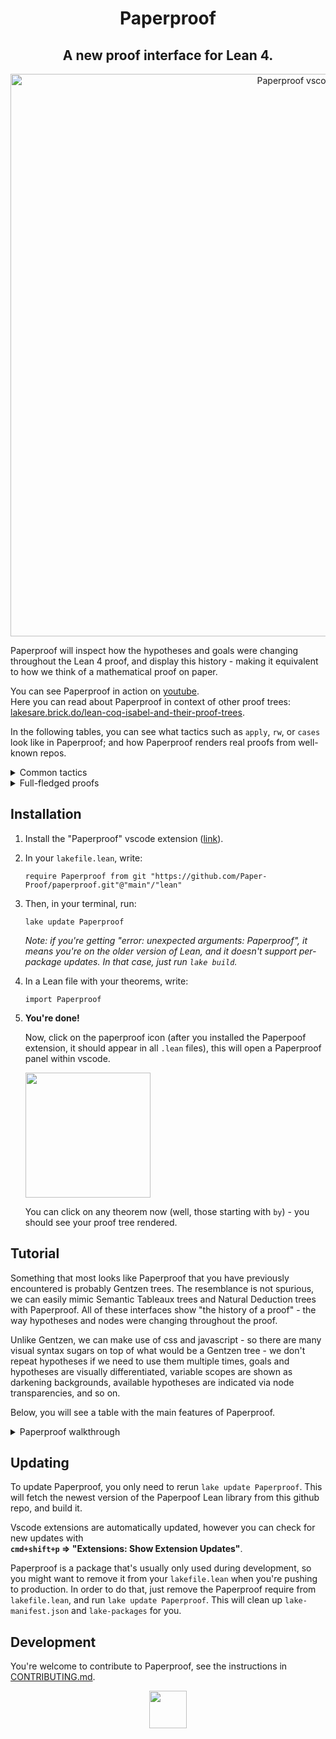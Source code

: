 <h1 align="center">Paperproof</h1>

<h2 align="center">
A new proof interface for Lean 4.  
</h2>

<div align="center">
  <img width="900" alt="Paperproof vscode" src="https://github.com/Paper-Proof/paperproof/assets/7578559/a5792103-6de4-4e98-aa7a-4bcf51aabd47">
</div>

Paperproof will inspect how the hypotheses and goals were changing throughout the Lean 4 proof, and display this history - making it equivalent to how we think of a mathematical proof on paper.

You can see Paperproof in action on [youtube](https://www.youtube.com/watch?v=0dVj4ITAF1o).  
Here you can read about Paperproof in context of other proof trees: [lakesare.brick.do/lean-coq-isabel-and-their-proof-trees](https://lakesare.brick.do/lean-coq-isabel-and-their-proof-trees-yjnd2O2RgxwV).


In the following tables, you can see what tactics such as `apply`, `rw`, or `cases` look like in Paperproof; and how Paperproof renders real proofs from well-known repos.

<details>
  <summary>
    Common tactics
  </summary>

  <table>
  <tbody>
    
  <tr>
  <th>Lean</th>
  <th>Paperproof</th>
  </tr>
  <tr>
  <td colspan="2" align="center">

  **apply**
  </td>
  </tr>
  <tr>
  <td>

  ```lean
  theorem apply (a b: ℝ) : a = b := by
    apply le_antisymm
  ```

  </td>
  <td>
    <img width="222" alt="image" src="https://github.com/Paper-Proof/paperproof/assets/7578559/bd4f02d1-a1d4-47b2-8c4f-44059a79c543">
  </td>
  </tr>


  <tr><td colspan="2" align="center">

  **have**
  </td></tr>
  <td>

  ```lean
  theorem have (a b: ℝ)
  (h1: a ≤ b) (h2: b ≤ a) : True := by
    have hi := le_antisymm h1 h2
  ```

  </td>
  <td>
    <img width="378" alt="image" src="https://github.com/Paper-Proof/paperproof/assets/7578559/4f28df15-f5ea-4a9c-982f-5d81945beb41">
  </td>
  </tr>


  <tr><td colspan="2" align="center">

  **intro**
  </td></tr>
  <tr>
  <td>

  ```lean
  theorem intro
  : ∀ (N: ℕ), ∃ M, N + N = M := by
    intro n
  ```

  </td>
  <td>
    <img width="275" alt="image" src="https://github.com/Paper-Proof/paperproof/assets/7578559/e1d862cf-0bd8-4705-9ed2-66c282f5a73d">
  </td>
  </tr> 


  <tr><td colspan="2" align="center">

  **rw**
  </td></tr>
  <tr>
  <td>

  ```lean
  theorem rw (a b: ℕ)
  (h1: a = b) : (10 * a = 666) := by
    rw [h1]
  ```

  </td>
  <td>
    <img width="268" alt="image" src="https://github.com/Paper-Proof/paperproof/assets/7578559/cf57167c-b4ba-485b-8da2-e60af9f6b3ba">
  </td>
  </tr> 



  <tr><td colspan="2" align="center">

  **by_contra**
  </td></tr>
  <tr>
  <td>

  ```lean
  theorem by_contra (m: ℕ)
  : 2 ≤ m := by
    by_contra h
  ```

  </td>
  <td>
    <img width="152" alt="image" src="https://github.com/Paper-Proof/paperproof/assets/7578559/2b5fc5bf-783b-4b31-9135-9c24bf3a9d28">
  </td>
  </tr>


  <tr><td colspan="2" align="center">

  **use**
  </td></tr>
  <tr>
  <td>

  ```lean
  theorem use
  : ∃ x: ℕ, x = 5 := by
    use 42
  ```

  </td>
  <td>
    <img width="148" alt="image" src="https://github.com/Paper-Proof/paperproof/assets/7578559/e69ffe96-5bfa-4370-9c4c-bfbb2382e75d">
  </td>
  </tr>



  <tr><td colspan="2" align="center">

  **induction**
  </td></tr>
  <tr>
  <td>

  ```lean
  theorem induction (n: ℕ)
  : Nat.mul 0 n = 0 := by
    induction' n with k ih
  ```

  </td>
  <td>
    <img width="564" alt="image" src="https://github.com/Paper-Proof/paperproof/assets/7578559/45365de6-b5a2-4643-8e8e-82d1bd80f966">
  </td>
  </tr>


  <tr><td colspan="2" align="center">

  **cases**
  </td></tr>
  <tr>
  <td>

  ```lean
  theorem casesN (n: ℕ)
  : Nat.mul 0 n = 0 := by
    cases' n with m
  ```

  </td>
  <td>
    <img width="552" alt="image" src="https://github.com/Paper-Proof/paperproof/assets/7578559/b88c9f0c-6ecd-4a78-828f-de84c433a429">
  </td>
  </tr>
  <tr></tr>
  <tr>
  <td>

  ```lean
  theorem casesAnd (A B C: Prop)
  (h: A ∧ B) : C := by
    cases' h with a b
  ```

  </td>
  <td>
    <img width="485" alt="image" src="https://github.com/Paper-Proof/paperproof/assets/7578559/ec146278-c298-43a3-b793-91b00cf7082c">
  </td>
  </tr>
  <tr></tr>
  <tr>
  <td>

  ```lean
  theorem casesOr (A B C: Prop)
  (h: A ∨ B) : C := by
    cases' h with a b
  ```

  </td>
  <td>
    <img width="431" alt="image" src="https://github.com/Paper-Proof/paperproof/assets/7578559/d4e11a5f-32a5-463d-ad32-f874c098633b">
  </td>
  </tr>
  <tr></tr>
  <tr>
  <td>

  ```lean
  inductive Random where
    | hi: ℕ → String → Random
    | hello: (2 + 2 = 4) → Random 
    | wow: Random
  theorem casesRandom (C: Prop)
  (h: Random) : C := by
    cases' h with a b c
  ```

  </td>
  <td>
    <img width="546" alt="image" src="https://github.com/Paper-Proof/paperproof/assets/7578559/cc95c055-4172-4c84-ac62-2f3515fe2383">
  </td>
  </tr>

  </tbody>
  </table>
</details>

<details>
  <summary>
  Full-fledged proofs
  </summary>

  <table>
  <tbody>

  <tr></tr>
    
  <tr>
  <td align="center">

  **Mathematics in Lean (Jeremy Avigad, Patrick Massot)** <br/>([mathematics_in_lean/MIL/C05_Elementary_Number_Theory/solutions/Solutions_S03_Infinitely_Many_Primes.lean:155](https://github.com/leanprover-community/mathematics_in_lean/blob/4bc81ddea0a62c3bbd33cbfc4b4b501d2d0dfb03/MIL/C05_Elementary_Number_Theory/solutions/Solutions_S03_Infinitely_Many_Primes.lean#L155))
  </td>
  </tr>
  <tr>
  <td align="center">  
    <img width="1358" alt="Mathematics in Lean - Paperproof" src="https://github.com/Paper-Proof/paperproof/assets/7578559/765bc84e-4d4c-417f-877e-48bc9a0abe1c">
  </td>
  </tr>




  <tr>
  <td align="center">

  **Mathlib** <br/>([mathlib4/Mathlib/Algebra/Field/Power.lean:30](https://github.com/leanprover-community/mathlib4/blob/9893bbd22fdca4005b93c8dbff16c1d2de21bc1a/Mathlib/Algebra/Field/Power.lean#L30))
  </td>
  </tr>
  <tr>
  <td align="center">  
    <img width="1278" alt="Mathlib - Paperproof" src="https://github.com/Paper-Proof/paperproof/assets/7578559/2103c78e-be6d-46e6-b25d-86cbfb1a5fad">
  </td>
  </tr>



  <tr>
  <td align="center">

  **Hitchhiker's Guide to Logical Verification** <br/> **(Anne Baanen, Alexander Bentkamp, Jasmin Blanchette, Johannes Hölzl, Jannis Limperg)** <br/>
  ([logical_verification_2023/blob/main/lean/LoVe/LoVe05_FunctionalProgramming_Demo.lean:316](https://github.com/blanchette/logical_verification_2023/blob/f709e20d2cd515d4ede3e7d2db30103d4f58aaca/lean/LoVe/LoVe05_FunctionalProgramming_Demo.lean#L316))
  </td>
  </tr>
  <tr>
  <td align="center">
    <img width="1385" alt="Hitchhiker's Guide to Logical Verification - Paperproof" src="https://github.com/Paper-Proof/paperproof/assets/7578559/568e70e0-992e-4a65-a306-6c0693750fe8">
  </td>
  </tr>

  </tbody>
  </table>
</details>



## Installation

1. Install the "Paperproof" vscode extension ([link](https://marketplace.visualstudio.com/items?itemName=paperproof.paperproof)).

2. In your `lakefile.lean`, write:
    ```lean
    require Paperproof from git "https://github.com/Paper-Proof/paperproof.git"@"main"/"lean"
    ```

3. Then, in your terminal, run:
    ```shell
    lake update Paperproof
    ```

    *Note: if you're getting "error: unexpected arguments: Paperproof", it means you're on the older version of Lean, and it doesn't support per-package updates. In that case, just run `lake build`.*

4. In a Lean file with your theorems, write:
    ```lean
    import Paperproof
    ```

5. **You're done!**

    Now, click on the paperproof icon (after you installed the Paperpoof extension, it should appear in all `.lean` files), this will open a Paperproof panel within vscode.  

    <img width="200" src="https://github.com/Paper-Proof/paperproof/assets/7578559/fd077fbe-36a3-4e94-9fa8-b7a38ffd1eea"/>

    You can click on any theorem now (well, those starting with `by`) - you should see your proof tree rendered.

## Tutorial

Something that most looks like Paperproof that you have previously encountered is probably Gentzen trees. The resemblance is not spurious, we can easily mimic Semantic Tableaux trees and Natural Deduction trees with Paperproof. All of these interfaces show "the history of a proof" - the way hypotheses and nodes were changing throughout the proof.

Unlike Gentzen, we can make use of css and javascript - so there are many visual syntax sugars on top of what would be a Gentzen tree - we don't repeat hypotheses if we need to use them multiple times, goals and hypotheses are visually differentiated, variable scopes are shown as darkening backgrounds, available hypotheses are indicated via node transparencies, and so on.

Below, you will see a table with the main features of Paperproof.

<details>
  <summary>
  Paperproof walkthrough
  </summary>
  <table>
    
  <tbody>
    
  <tr>
  <th>Lean</th>
  <th>Paperproof</th>
  </tr>

  <tr>
  <td colspan="2" align="center">
  Hypotheses are displayed as green nodes, goals are displayed as red nodes, tactics are displayed as transparent nodes with dashed borders. 
  </td>
  </tr>

  <tr>
  <td>
  <img width="204" alt="image" src="https://github.com/Paper-Proof/paperproof/assets/7578559/afc8000f-ad15-4ed4-b1fa-6740745895c6">
  </td>
  <td>
    <img width="350" alt="image" src="https://github.com/Paper-Proof/paperproof/assets/7578559/287cf8e6-beeb-42a5-be5f-46eda9e956bd">
  </td>
  </tr>




  <tr>
  <td colspan="2" align="center">
  A proof should be read "towards the middle" - so, hypotheses should be read from top to bottom; and goals should be read bottom up.  

  </td>
  </tr>

  <tr>
  <td>
    
  <img width="308" alt="image" src="https://github.com/Paper-Proof/paperproof/assets/7578559/2bd007e9-6fb3-4f32-a17d-d010af53a798">


  </td>
  <td>
    <img width="350" alt="image" src="https://github.com/Paper-Proof/paperproof/assets/7578559/066bb876-e7d6-4980-a725-8fe82666b5e1">
  </td>
  </tr>




  <tr>
  <td colspan="2" align="center">
  If you drag these nodes around you will see arrows, however we're not displaying them to clean up the interface.
  </td>
  </tr>

  <tr>
  <td>
  </td>
  <td>
  <img width="350" alt="image" src="https://github.com/Paper-Proof/paperproof/assets/7578559/a5a45209-8822-463c-b942-b395578089e9">

  </td>
  </tr>




  <tr>
  <td colspan="2" align="center">
  Opaque nodes represent a focused goal, and currently available hypotheses.<br/>  
  In general - slightly darker backgrounds demarcate variable scopes - you can only use hypotheses that are outside of your box, you can never dive into some new box. Don't overthink this however, we'll always highlight the available hypotheses as you're writing the proof, consider backgrounds a visual hint that will eventually become second nature.
  </td>
  </tr>

  <tr>
  <td>
  </td>
  <td>
    <img width="350" alt="image" src="https://github.com/Paper-Proof/paperproof/assets/7578559/01251e80-6c43-40d2-9439-1f967d978586">

  </td>
  </tr>




  <tr>
  <td colspan="2" align="center">
  To zoom in on a particular dark box, you can click on it.
  </td>
  </tr>

  <tr>
  <td>
  </td>
  <td>
    <img width="350" alt="image" src="https://github.com/Paper-Proof/paperproof/assets/7578559/5408a108-f754-45d7-b4ad-819e4930bc5e">
  </td>
  </tr>

  <tr>
  <td colspan="2" align="center">
    To copy text of a particular tactic/hypothesis/goal, right-click on that node. 
  </td>
  </tr>

  <tr>
  <td>
  </td>
  <td>
    <img width="241" alt="image" src="https://github.com/Paper-Proof/paperproof/assets/7578559/dbf84af0-32cb-424f-bbf8-ddde5c83b287">
  </td>
  </tr>



  </tbody>
  </table>
</details>

## Updating

To update Paperproof, you only need to rerun `lake update Paperproof`. This will fetch the newest version of the Paperpoof Lean library from this github repo, and build it.

Vscode extensions are automatically updated, however you can check for new updates with  
**`cmd+shift+p` => "Extensions: Show Extension Updates"**.  

Paperproof is a package that's usually only used during development, so you might want to remove it from your `lakefile.lean` when you're pushing to production. In order to do that, just remove the Paperproof require from `lakefile.lean`, and run `lake update Paperproof`. This will clean up `lake-manifest.json` and `lake-packages` for you.

## Development

You're welcome to contribute to Paperproof, see the instructions in [CONTRIBUTING.md](https://github.com/Paper-Proof/paperproof/blob/main/CONTRIBUTING.md).


<div align="center">
<img width="60px" src="https://github.com/Paper-Proof/paperproof/assets/7578559/58f24cf2-4336-4376-8738-6463e3802ba0">
</div>
